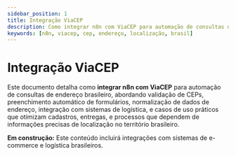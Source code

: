 ```yaml
---
sidebar_position: 1
title: Integração ViaCEP
description: Como integrar n8n com ViaCEP para automação de consultas de endereço
keywords: [n8n, viacep, cep, endereço, localização, brasil]
---
```


# Integração ViaCEP

Este documento detalha como **integrar n8n com ViaCEP** para automação de consultas de endereço brasileiro, abordando validação de CEPs, preenchimento automático de formulários, normalização de dados de endereço, integração com sistemas de logística, e casos de uso práticos que otimizam cadastros, entregas, e processos que dependem de informações precisas de localização no território brasileiro.

**Em construção:** Este conteúdo incluirá integrações com sistemas de e-commerce e logística brasileiros.
